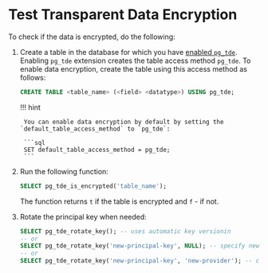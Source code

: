 # Test Transparent Data Encryption

To check if the data is encrypted, do the following:

1. Create a table in the database for which you have [enabled `pg_tde`](setup.md). Enabling `pg_tde` extension creates the table access method `pg_tde`. To enable data encryption, create the table using this access method as follows:

    ```sql
    CREATE TABLE <table_name> (<field> <datatype>) USING pg_tde;
    ```

    !!! hint

        You can enable data encryption by default by setting the `default_table_access_method` to `pg_tde`:

        ```sql
        SET default_table_access_method = pg_tde;
        ```
    
2. Run the following function:

    ```sql
    SELECT pg_tde_is_encrypted('table_name');
    ```

    The function returns `t` if the table is encrypted and `f` - if not.

3. Rotate the principal key when needed:

    ```sql
    SELECT pg_tde_rotate_key(); -- uses automatic key versionin
    -- or
    SELECT pg_tde_rotate_key('new-principal-key', NULL); -- specify new key name
    -- or
    SELECT pg_tde_rotate_key('new-principal-key', 'new-provider'); -- change provider
    ```
